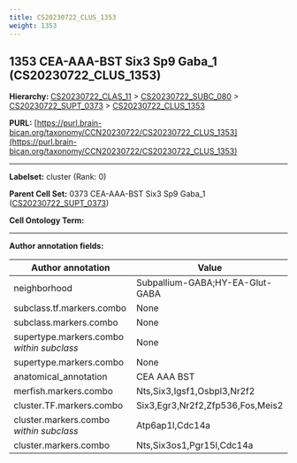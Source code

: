 ```yaml
---
title: CS20230722_CLUS_1353
weight: 1353
---
```

## 1353 CEA-AAA-BST Six3 Sp9 Gaba_1 (CS20230722_CLUS_1353)
<b>Hierarchy: </b>
[CS20230722_CLAS_11](../CS20230722_CLAS_11) >
[CS20230722_SUBC_080](../CS20230722_SUBC_080) >
[CS20230722_SUPT_0373](../CS20230722_SUPT_0373) >
[CS20230722_CLUS_1353](../CS20230722_CLUS_1353)

**PURL:** [https://purl.brain-bican.org/taxonomy/CCN20230722/CS20230722_CLUS_1353](https://purl.brain-bican.org/taxonomy/CCN20230722/CS20230722_CLUS_1353)

---


**Labelset:** cluster (Rank: 0)

**Parent Cell Set:** 0373 CEA-AAA-BST Six3 Sp9 Gaba_1 ([CS20230722_SUPT_0373](../CS20230722_SUPT_0373))



**Cell Ontology Term:** 

[MARKER GENES.]: #


---

[TRANSFERRED ANNOTATIONS.]: #


[AUTHOR ANNOTATION FIELDS.]: #


**Author annotation fields:**

| Author annotation | Value |
|-------------------|-------|
|neighborhood|Subpallium-GABA;HY-EA-Glut-GABA|
|subclass.tf.markers.combo|None|
|subclass.markers.combo|None|
|supertype.markers.combo _within subclass_|None|
|supertype.markers.combo|None|
|anatomical_annotation|CEA AAA BST|
|merfish.markers.combo|Nts,Six3,Igsf1,Osbpl3,Nr2f2|
|cluster.TF.markers.combo|Six3,Egr3,Nr2f2,Zfp536,Fos,Meis2|
|cluster.markers.combo _within subclass_|Atp6ap1l,Cdc14a|
|cluster.markers.combo|Nts,Six3os1,Pgr15l,Cdc14a|
